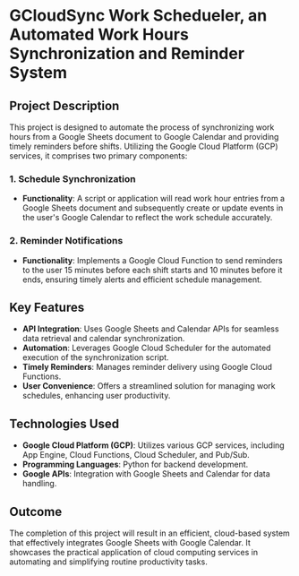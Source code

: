 # GCloudSync Work Schedueler, an Automated Work Hours Synchronization and Reminder System

## Project Description
This project is designed to automate the process of synchronizing work hours from a Google Sheets document to Google Calendar and providing timely reminders before shifts. Utilizing the Google Cloud Platform (GCP) services, it comprises two primary components:

### 1. Schedule Synchronization
- **Functionality**: A script or application will read work hour entries from a Google Sheets document and subsequently create or update events in the user's Google Calendar to reflect the work schedule accurately.

### 2. Reminder Notifications
- **Functionality**: Implements a Google Cloud Function to send reminders to the user 15 minutes before each shift starts and 10 minutes before it ends, ensuring timely alerts and efficient schedule management.

## Key Features
- **API Integration**: Uses Google Sheets and Calendar APIs for seamless data retrieval and calendar synchronization.
- **Automation**: Leverages Google Cloud Scheduler for the automated execution of the synchronization script.
- **Timely Reminders**: Manages reminder delivery using Google Cloud Functions.
- **User Convenience**: Offers a streamlined solution for managing work schedules, enhancing user productivity.

## Technologies Used
- **Google Cloud Platform (GCP)**: Utilizes various GCP services, including App Engine, Cloud Functions, Cloud Scheduler, and Pub/Sub.
- **Programming Languages**: Python for backend development.
- **Google APIs**: Integration with Google Sheets and Calendar for data handling.

## Outcome
The completion of this project will result in an efficient, cloud-based system that effectively integrates Google Sheets with Google Calendar. It showcases the practical application of cloud computing services in automating and simplifying routine productivity tasks.
